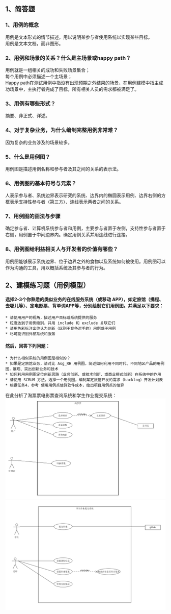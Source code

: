 ## 1、简答题  
### 1、用例的概念  
用例是文本形式的情节描述，用以说明某参与者使用系统以实现某些目标。  
用例是文本文档，而非图形。  
### 2、用例和场景的关系？什么是主场景或happy path？  
用例就是一组相关的成功和失败场景集合；  
每个用例中必须描述一个主场景；  
Happy path在测试用例中指没有出现预期之外结果的场景，在用例建模中指主成功场景中，主执行者完成了目标，所有相关人员的需求都被满足了。
### 3、用例有哪些形式？  
摘要、非正式、详述。
### 4、对于复杂业务，为什么编制完整用例非常难？  
因为复杂的业务涉及的场景较多。
### 5、什么是用例图？  
用例图是描述用例名称和参与者及其之间的关系的表示法。
### 6、用例图的基本符号与元素？  
人表示参与者、系统边界表示研究的系统、边界内的椭圆表示用例、边界右侧的方框表示支持性参与者（第三方）、连线表示两者之间的关系。
### 7、用例图的画法与步骤  
确定参与者、计算机系统参与者和用例，主要参与者置于左侧，支持性参与者置于右侧，用例置于中间边界内。确定用例关系并用连线进行连接。
### 8、用例图给利益相关人与开发者的价值有哪些？  
用例图能够展示系统边界、位于边界之外的食物以及系统如何被使用。用例图可以作为沟通的工具，用以概括系统及其参与者的行为。
## 2、建模练习题（用例模型）  
#### 选择2-3个你熟悉的类似业务的在线服务系统（或移动 APP），如定旅馆（携程、去哪儿等）、定电影票、背单词APP等，分别绘制它们用例图。并满足以下要求：   
    * 请使用用户的视角，描述用户目标或系统提供的服务
    * 粒度达到子用例级别，并用 include 和 exclude 关联它们
    * 请用色彩标注出你认为创新（区别于竞争对手的）用例或子用例
    * 尽可能识别外部系统和服务
#### 然后，回答下列问题： 
    * 为什么相似系统的用例图是相似的？
    * 如果是定旅馆业务，请对比 Asg_RH 用例图，简述如何利用不同时代、不同地区产品的用例图，展现、突出创新业务和技术
    * 如何利用用例图定位创新思路（业务创新、或技术创新、或商业模式创新）在系统中的作用
    * 请使用 SCRUM 方法，选择一个用例图，编制某定旅馆开发的需求（backlog）开发计划表
    * 根据任务4，参考 使用用例点估算软件成本，给出项目用例点的估算
在此分析了淘票票电影票查询系统和学生作业提交系统：  
![avatar](film_ticket.png)  
![avatar](stu_assign.png)  
